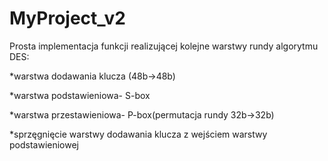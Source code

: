 # MyProject_v2


Prosta implementacja funkcji realizującej kolejne warstwy rundy algorytmu DES:

*warstwa dodawania klucza (48b->48b)

*warstwa podstawieniowa- S-box

*warstwa przestawieniowa- P-box(permutacja rundy 32b->32b)

*sprzęgnięcie warstwy dodawania klucza z wejściem warstwy podstawieniowej
